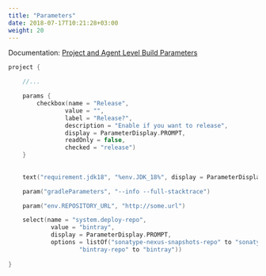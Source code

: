 ```yaml
---
title: "Parameters"
date: 2018-07-17T10:21:28+03:00
weight: 20
---
```


Documentation: [Project and Agent Level Build Parameters](https://confluence.jetbrains.com/display/TCDL/Project+and+Agent+Level+Build+Parameters)

```kotlin
project {

    //...

    params {
        checkbox(name = "Release",
                value = "",
                label = "Release?",
                description = "Enable if you want to release",
                display = ParameterDisplay.PROMPT,
                readOnly = false,
                checked = "release")
    }
    
    
    text("requirement.jdk18", "%env.JDK_18%", display = ParameterDisplay.HIDDEN)

    param("gradleParameters", "--info --full-stacktrace")

    param("env.REPOSITORY_URL", "http://some.url")

    select(name = "system.deploy-repo",
            value = "bintray",
            display = ParameterDisplay.PROMPT,
            options = listOf("sonatype-nexus-snapshots-repo" to "sonatype-nexus-snapshots",
                    "bintray-repo" to "bintray"))
    
}
```